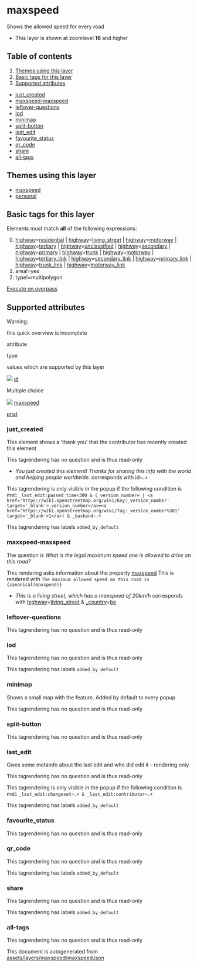 [//]: # (WARNING: this file is automatically generated. Please find the sources at the bottom and edit those sources)

maxspeed
========

Shows the allowed speed for every road

*   This layer is shown at zoomlevel **16** and higher

Table of contents
-----------------

1.  [Themes using this layer](#-themes-using-this-layer-)
2.  [Basic tags for this layer](#-basic-tags-for-this-layer-)
3.  [Supported attributes](#-supported-attributes-)

*   [just\_created](#just_created)
*   [maxspeed-maxspeed](#maxspeed-maxspeed)
*   [leftover-questions](#leftover-questions)
*   [lod](#lod)
*   [minimap](#minimap)
*   [split-button](#split-button)
*   [last\_edit](#last_edit)
*   [favourite\_status](#favourite_status)
*   [qr\_code](#qr_code)
*   [share](#share)
*   [all-tags](#all-tags)

Themes using this layer
-----------------------

*   [maxspeed](https://mapcomplete.org/maxspeed)
*   [personal](https://mapcomplete.org/personal)

Basic tags for this layer
-------------------------

Elements must match **all** of the following expressions:

0.  [highway](https://wiki.openstreetmap.org/wiki/Key:highway)\=[residential](https://wiki.openstreetmap.org/wiki/Tag:highway%3Dresidential) | [highway](https://wiki.openstreetmap.org/wiki/Key:highway)\=[living\_street](https://wiki.openstreetmap.org/wiki/Tag:highway%3Dliving_street) | [highway](https://wiki.openstreetmap.org/wiki/Key:highway)\=[motorway](https://wiki.openstreetmap.org/wiki/Tag:highway%3Dmotorway) | [highway](https://wiki.openstreetmap.org/wiki/Key:highway)\=[tertiary](https://wiki.openstreetmap.org/wiki/Tag:highway%3Dtertiary) | [highway](https://wiki.openstreetmap.org/wiki/Key:highway)\=[unclassified](https://wiki.openstreetmap.org/wiki/Tag:highway%3Dunclassified) | [highway](https://wiki.openstreetmap.org/wiki/Key:highway)\=[secondary](https://wiki.openstreetmap.org/wiki/Tag:highway%3Dsecondary) | [highway](https://wiki.openstreetmap.org/wiki/Key:highway)\=[primary](https://wiki.openstreetmap.org/wiki/Tag:highway%3Dprimary) | [highway](https://wiki.openstreetmap.org/wiki/Key:highway)\=[trunk](https://wiki.openstreetmap.org/wiki/Tag:highway%3Dtrunk) | [highway](https://wiki.openstreetmap.org/wiki/Key:highway)\=[motorway](https://wiki.openstreetmap.org/wiki/Tag:highway%3Dmotorway) | [highway](https://wiki.openstreetmap.org/wiki/Key:highway)\=[tertiary\_link](https://wiki.openstreetmap.org/wiki/Tag:highway%3Dtertiary_link) | [highway](https://wiki.openstreetmap.org/wiki/Key:highway)\=[secondary\_link](https://wiki.openstreetmap.org/wiki/Tag:highway%3Dsecondary_link) | [highway](https://wiki.openstreetmap.org/wiki/Key:highway)\=[primary\_link](https://wiki.openstreetmap.org/wiki/Tag:highway%3Dprimary_link) | [highway](https://wiki.openstreetmap.org/wiki/Key:highway)\=[trunk\_link](https://wiki.openstreetmap.org/wiki/Tag:highway%3Dtrunk_link) | [highway](https://wiki.openstreetmap.org/wiki/Key:highway)\=[motorway\_link](https://wiki.openstreetmap.org/wiki/Tag:highway%3Dmotorway_link)
1.  area!=yes
2.  type!=multipolygon

[Execute on overpass](http://overpass-turbo.eu/?Q=%5Bout%3Ajson%5D%5Btimeout%3A90%5D%3B%28%20%20%20%20nwr%5B%22highway%22%3D%22residential%22%5D%5B%22area%22!%3D%22yes%22%5D%5B%22type%22!%3D%22multipolygon%22%5D%28%7B%7Bbbox%7D%7D%29%3B%0A%20%20%20%20nwr%5B%22highway%22%3D%22living_street%22%5D%5B%22area%22!%3D%22yes%22%5D%5B%22type%22!%3D%22multipolygon%22%5D%28%7B%7Bbbox%7D%7D%29%3B%0A%20%20%20%20nwr%5B%22highway%22%3D%22motorway%22%5D%5B%22area%22!%3D%22yes%22%5D%5B%22type%22!%3D%22multipolygon%22%5D%28%7B%7Bbbox%7D%7D%29%3B%0A%20%20%20%20nwr%5B%22highway%22%3D%22tertiary%22%5D%5B%22area%22!%3D%22yes%22%5D%5B%22type%22!%3D%22multipolygon%22%5D%28%7B%7Bbbox%7D%7D%29%3B%0A%20%20%20%20nwr%5B%22highway%22%3D%22unclassified%22%5D%5B%22area%22!%3D%22yes%22%5D%5B%22type%22!%3D%22multipolygon%22%5D%28%7B%7Bbbox%7D%7D%29%3B%0A%20%20%20%20nwr%5B%22highway%22%3D%22secondary%22%5D%5B%22area%22!%3D%22yes%22%5D%5B%22type%22!%3D%22multipolygon%22%5D%28%7B%7Bbbox%7D%7D%29%3B%0A%20%20%20%20nwr%5B%22highway%22%3D%22primary%22%5D%5B%22area%22!%3D%22yes%22%5D%5B%22type%22!%3D%22multipolygon%22%5D%28%7B%7Bbbox%7D%7D%29%3B%0A%20%20%20%20nwr%5B%22highway%22%3D%22trunk%22%5D%5B%22area%22!%3D%22yes%22%5D%5B%22type%22!%3D%22multipolygon%22%5D%28%7B%7Bbbox%7D%7D%29%3B%0A%20%20%20%20nwr%5B%22highway%22%3D%22motorway%22%5D%5B%22area%22!%3D%22yes%22%5D%5B%22type%22!%3D%22multipolygon%22%5D%28%7B%7Bbbox%7D%7D%29%3B%0A%20%20%20%20nwr%5B%22highway%22%3D%22tertiary_link%22%5D%5B%22area%22!%3D%22yes%22%5D%5B%22type%22!%3D%22multipolygon%22%5D%28%7B%7Bbbox%7D%7D%29%3B%0A%20%20%20%20nwr%5B%22highway%22%3D%22secondary_link%22%5D%5B%22area%22!%3D%22yes%22%5D%5B%22type%22!%3D%22multipolygon%22%5D%28%7B%7Bbbox%7D%7D%29%3B%0A%20%20%20%20nwr%5B%22highway%22%3D%22primary_link%22%5D%5B%22area%22!%3D%22yes%22%5D%5B%22type%22!%3D%22multipolygon%22%5D%28%7B%7Bbbox%7D%7D%29%3B%0A%20%20%20%20nwr%5B%22highway%22%3D%22trunk_link%22%5D%5B%22area%22!%3D%22yes%22%5D%5B%22type%22!%3D%22multipolygon%22%5D%28%7B%7Bbbox%7D%7D%29%3B%0A%20%20%20%20nwr%5B%22highway%22%3D%22motorway_link%22%5D%5B%22area%22!%3D%22yes%22%5D%5B%22type%22!%3D%22multipolygon%22%5D%28%7B%7Bbbox%7D%7D%29%3B%0A%29%3Bout%20body%3B%3E%3Bout%20skel%20qt%3B)

Supported attributes
--------------------

Warning:

this quick overview is incomplete

attribute

type

values which are supported by this layer

[![](https://mapcomplete.org/assets/svg/statistics.svg)](https://taginfo.openstreetmap.org/keys/id#values) [id](https://wiki.openstreetmap.org/wiki/Key:id)

Multiple choice

[![](https://mapcomplete.org/assets/svg/statistics.svg)](https://taginfo.openstreetmap.org/keys/maxspeed#values) [maxspeed](https://wiki.openstreetmap.org/wiki/Key:maxspeed)

[pnat](../SpecialInputElements.md#pnat)

### just\_created

This element shows a 'thank you' that the contributor has recently created this element

This tagrendering has no question and is thus read-only

*   _You just created this element! Thanks for sharing this info with the world and helping people worldwide._ corresponds with id~.+

This tagrendering is only visible in the popup if the following condition is met: `_last_edit:passed_time<300 & (_version_number= | <a href='https://wiki.openstreetmap.org/wiki/Key:_version_number' target='_blank'>_version_number</a>=<a href='https://wiki.openstreetmap.org/wiki/Tag:_version_number%3D1' target='_blank'>1</a>) & _backend~.+`

This tagrendering has labels `added_by_default`

### maxspeed-maxspeed

The question is _What is the legal maximum speed one is allowed to drive on this road?_

This rendering asks information about the property [maxspeed](https://wiki.openstreetmap.org/wiki/Key:maxspeed) This is rendered with `The maximum allowed speed on this road is {canonical(maxspeed)}`

*   _This is a living street, which has a maxspeed of 20km/h_ corresponds with [highway](https://wiki.openstreetmap.org/wiki/Key:highway)\=[living\_street](https://wiki.openstreetmap.org/wiki/Tag:highway%3Dliving_street) & [\_country](https://wiki.openstreetmap.org/wiki/Key:_country)\=[be](https://wiki.openstreetmap.org/wiki/Tag:_country%3Dbe)

### leftover-questions

This tagrendering has no question and is thus read-only

### lod

This tagrendering has no question and is thus read-only

This tagrendering has labels `added_by_default`

### minimap

Shows a small map with the feature. Added by default to every popup

This tagrendering has no question and is thus read-only

### split-button

This tagrendering has no question and is thus read-only

### last\_edit

Gives some metainfo about the last edit and who did edit it - rendering only

This tagrendering has no question and is thus read-only

This tagrendering is only visible in the popup if the following condition is met: `_last_edit:changeset~.+ & _last_edit:contributor~.+`

This tagrendering has labels `added_by_default`

### favourite\_status

This tagrendering has no question and is thus read-only

### qr\_code

This tagrendering has no question and is thus read-only

This tagrendering has labels `added_by_default`

### share

This tagrendering has no question and is thus read-only

This tagrendering has labels `added_by_default`

### all-tags

This tagrendering has no question and is thus read-only

This document is autogenerated from [assets/layers/maxspeed/maxspeed.json](https://github.com/pietervdvn/MapComplete/blob/develop/assets/layers/maxspeed/maxspeed.json)
